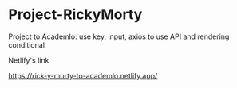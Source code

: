 # Project-RickyMorty
Project to Academlo: use key, input, axios to use API and rendering conditional

Netlify's link

https://rick-y-morty-to-academlo.netlify.app/
